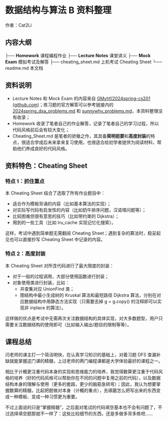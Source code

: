 # 数据结构与算法 B 资料整理

作者：Cat2Li

## 内容大纲

├── **Homework** 课程编程作业
├── **Lecture Notes** 课堂讲义
├── **Mock Exam** 模拟考试及解答
├── cheating_sheet.md 上机考试 Cheating Sheet
└── readme.md 本文档

## 资料说明

- Lecture Notes 和 Mock Exam 的内容来自 [GMyhf/2024spring-cs201 (github.com)](https://github.com/GMyhf/2024spring-cs201/tree/main)；练习题的官方解答可以参考链接内的 [2024spring_dsa_problems.md](https://github.com/GMyhf/2024spring-cs201/blob/main/2024spring_dsa_problems.md) 和 [sunnywhy_problems.md](https://github.com/GMyhf/2024spring-cs201/blob/main/sunnywhy_problems.md)，本资料整理没有收录；
- Homework 收录了笔者自己的作业解答，记录了笔者自己的学习过程，所以代码风格前后会有较大变化；
- Cheating_Sheet.md 是笔者的骄傲之作，其具备**简明扼要**和**高度封装**的特点，很适合学成后未来拿来复习使用，也很适合给初学者提供为阅读材料，帮助他们养成良好的代码风格。

## 资料特色：Cheating Sheet

### 特点 1：抓住重点

本 Cheating Sheet 结合了选取了所有作业题目中：

- 适合作为模板背诵的内容（比如基本算法的实现）；
- 对实际写代码有启发性的内容（比如奶牛排序问题，汉诺塔问题等）；
- 比较困难但很有意思的技巧（比如带约束的 Dijkstra）；
- 用到的一些工具（比如 lru_cache 实现记忆化搜索）。

这样，考试中遇到简单题无需翻阅 Cheating Sheet；遇到复杂的算法时，稳妥起见也可以直接抄写 Cheating Sheet 中记录的内容。

### 特点 2：高度封装

本 Cheating Sheet 对所含代码进行了最大限度的封装：

- 对于一般的过程调用，大部分使用函数进行封装；
- 对象使用类进行封装，比如：
  - 并查集对应 UnionFind 类；
  - 图结构中最小生成树的 Kruskal 算法和最短路径 Dijkstra 算法，分别在对应数据结构中用静态方法实现（只需要去掉 g = g.copy() 的注释即可以实现非 inplace 的算法）。

这样做的优点是考试中无需再次关注数据结构的具体实现，对大多数题型，用户只需要关注数据结构的使用即可（比如输入输出/题目的限制等等）。

## 课程总结

闫老师的课主打一个简洁明快，在认真学习知识的基础上，对着习题 DFS 查漏补缺就能掌握这门课的精髓，上过老师的两门编程课都是大学体验最好的课程之一。

相比于计概更注重代码本身的实现和思维能力的培养，我觉得数算更注重于代码风格的培养（好的代码风格可以帮助你在不同的问题中复用之前的代码），以及数据结构本身的理解与使用（更多的套路，更少的脑筋急转弯）；因此，我认为想要掌握数算的精髓，比起把题做对本身（计概的重点），去琢磨怎么把写出来的东西变成一种模板、变成一种习惯更为重要。

不过上面说的只是“掌握精髓”，之后面对笔试的代码填空基本也不会有问题了，不过选择填空题那就不一样了：这些比较细节的东西，还是多做多背多练吧……